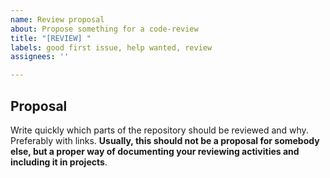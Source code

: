 ```yaml
---
name: Review proposal
about: Propose something for a code-review
title: "[REVIEW] "
labels: good first issue, help wanted, review
assignees: ''

---
```


## Proposal 

Write quickly which parts of the repository should be reviewed and why. Preferably with links. __Usually, this should not be a proposal for somebody else, but a proper way of documenting your reviewing activities and including it in projects__.
